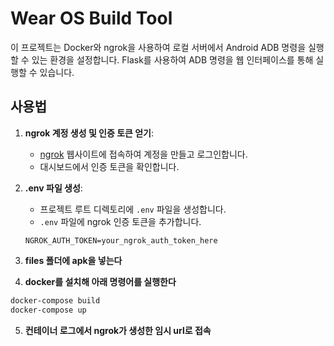 # Wear OS Build Tool

이 프로젝트는 Docker와 ngrok을 사용하여 로컬 서버에서 Android ADB 명령을 실행할 수 있는 환경을 설정합니다. Flask를 사용하여 ADB 명령을 웹 인터페이스를 통해 실행할 수 있습니다.

## 사용법

1. **ngrok 계정 생성 및 인증 토큰 얻기**:
    - [ngrok](https://ngrok.com/) 웹사이트에 접속하여 계정을 만들고 로그인합니다.
    - 대시보드에서 인증 토큰을 확인합니다.

2. **.env 파일 생성**:
    - 프로젝트 루트 디렉토리에 `.env` 파일을 생성합니다.
    - `.env` 파일에 ngrok 인증 토큰을 추가합니다.

    ```env
    NGROK_AUTH_TOKEN=your_ngrok_auth_token_here
    ```

3. **files 폴더에 apk을 넣는다**

4. **docker를 설치해 아래 명령어를 실행한다**

```bash
docker-compose build
docker-compose up
```

5. **컨테이너 로그에서 ngrok가 생성한 임시 url로 접속**
